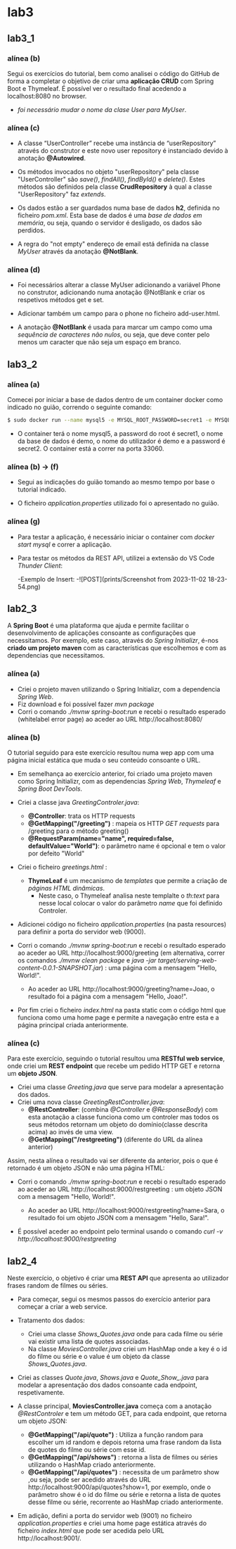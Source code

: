 # lab3

## lab3_1

### alínea (b)
Segui os exercícios do tutorial, bem como analisei o código do GitHub de forma a completar o objetivo de criar uma **aplicação CRUD** com Spring Boot e Thymeleaf. É possível ver o resultado final acedendo a localhost:8080 no browser.

* *foi necessário mudar o nome da clase User para MyUser*.

### alínea (c)

* A classe “UserController” recebe uma instância de “userRepository” através do construtor e este novo user repository é instanciado devido à anotação **@Autowired**.

* Os métodos invocados no objeto "userRepository" pela classe "UserController" são *save()*, *findAll()*, *findById()* e *delete()*.
Estes métodos são definidos pela classe **CrudRepository** à qual a classe "UserRepository" faz *extends*.

* Os dados estão a ser guardados numa base de dados **h2**, definida no ficheiro *pom.xml*. Esta base de dados é uma *base de dados em memória*, ou seja, quando o servidor é desligado, os dados são perdidos.

* A regra do "not empty" endereço de email está definida na classe *MyUser* através da anotação **@NotBlank**.

### alínea (d)

* Foi necessários alterar a classe MyUser adicionando a variável Phone no construtor, adicionando numa anotação @NotBlank e criar os respetivos métodos get e set.
* Adicionar também um campo para o phone no ficheiro add-user.html.

* A anotação **@NotBlank** é usada para marcar um campo como uma *sequência de caracteres não nulos*, ou seja, que deve conter pelo menos um caracter que não seja um espaço em branco.

## lab3_2
### alínea (a)
Comecei por iniciar a base de dados dentro de um container docker como indicado no guião, correndo o seguinte comando:

```bash
$ sudo docker run --name mysql5 -e MYSQL_ROOT_PASSWORD=secret1 -e MYSQL_DATABASE=demo -e MYSQL_USER=demo -e MYSQL_PASSWORD=secret2 -p 33060:3306 -d mysql/mysql-server:5.7
```
* O container terá o nome mysql5, a password do root é secret1, o nome da base de dados é demo, o nome do utilizador é demo e a password é secret2. O container está a correr na porta 33060.

### alínea (b) -> (f)
* Segui as indicações do guião tomando ao mesmo tempo por base o tutorial indicado.

* O ficheiro *application.properties* utilizado foi o apresentado no guião.

### alínea (g)
* Para testar a aplicação, é necessário iniciar o container com *docker start mysql* e correr a aplicação.

* Para testar os métodos da REST API, utilizei a extensão do VS Code *Thunder Client*:

    -Exemplo de Insert:
        -![POST](prints/Screenshot from 2023-11-02 18-23-54.png)

## lab2_3
A **Spring Boot** é uma plataforma que ajuda e permite facilitar o desenvolvimento de aplicações consoante as configurações que necessitamos. Por exemplo, este caso, através do *Spring Initializr*, é-nos **criado um projeto maven** com as características que escolhemos e com as dependencias que necessitamos.
### alínea (a)
* Criei o projeto maven utilizando o Spring Initializr, com a dependencia *Spring Web*.
* Fiz download e foi possível fazer *mvn package*
* Corri o comando *./mvnw spring-boot:run* e recebi o resultado esperado (whitelabel error page) ao aceder ao URL http://localhost:8080/

### alínea (b)
O tutorial seguido para este exercício resultou numa wep app com uma página inicial estática que muda o seu conteúdo consoante o URL.
* Em semelhança ao exercício anterior, foi criado uma projeto maven como Spring Initializr, com as dependencias *Spring Web*, *Thymeleaf* e *Spring Boot DevTools*.
* Criei a classe java *GreetingControler.java*:
    - **@Controller**: trata os HTTP requests
    - **@GetMapping("/greeting")** : mapeia os HTTP *GET requests* para /greeting para o método greeting() 
    - **@RequestParam(name="name", required=false, defaultValue="World")**: o parâmetro name é opcional e tem o valor por defeito "World"

* Criei o ficheiro *greetings.html* : 
    - **ThymeLeaf** é um mecanismo de *templates* que permite a criação de *páginas HTML dinâmicas*.
        - Neste caso, o Thymeleaf analisa neste templalte o *th:text* para nesse local colocar o valor do parâmetro *name* que foi definido Controler.

* Adicionei código no ficheiro *application.properties* (na pasta resources) para definir a porta do servidor web (9000).
* Corri o comando *./mvnw spring-boot:run* e recebi o resultado esperado ao aceder ao URL http://localhost:9000/greeting (em alternativa, correr os comandos *./mvnw clean package* e *java -jar target/serving-web-content-0.0.1-SNAPSHOT.jar*) : uma página com a mensagem "Hello, World!".
    - Ao aceder ao URL http://localhost:9000/greeting?name=Joao, o resultado foi a página com a mensagem "Hello, Joao!".

* Por fim criei o ficheiro *index.html* na pasta static com o código html que funciona como uma home page e permite a navegação entre esta e a página principal criada anteriormente.

### alínea (c)
Para este exercício, seguindo o tutorial resultou uma **RESTful web service**, onde criei um **REST endpoint** que recebe um pedido HTTP GET e retorna um **objeto JSON**.
* Criei uma classe *Greeting.java* que serve para modelar a apresentação dos dados.
* Criei uma nova classe *GreetingRestController.java*:
    - **@RestController**: (combina *@Controller* e *@ResponseBody*) com esta anotação a classe funciona como um controler mas todos os seus métodos retornam um objeto do domínio(classe descrita acima) ao invés de uma view.
    - **@GetMapping("/restgreeting")** (diferente do URL da alínea anterior)

Assim, nesta alínea o resultado vai ser diferente da anterior, pois o que é retornado é um objeto JSON e não uma página HTML:
* Corri o comando *./mvnw spring-boot:run* e recebi o resultado esperado ao aceder ao URL http://localhost:9000/restgreeting : um objeto JSON com a mensagem "Hello, World!".
    - Ao aceder ao URL http://localhost:9000/restgreeting?name=Sara, o resultado foi um objeto JSON com a mensagem "Hello, Sara!".

* É possível aceder ao endpoint pelo terminal usando o comando *curl -v http://localhost:9000/restgreeting*

## lab2_4
Neste exercício, o objetivo é criar uma **REST API** que apresenta ao utilizador frases random de filmes ou séries.
* Para começar, segui os mesmos passos do exercício anterior para começar a criar a web service.
* Tratamento dos dados:
    * Criei uma classe *Shows_Quotes.java* onde para cada filme ou série vai existir uma lista de quotes associadas.
    * Na classe *MoviesController.java* criei um HashMap onde a key é o id do filme ou série e o value é um objeto da classe *Shows_Quotes.java*.
* Criei as classes *Quote.java*, *Shows.java* e *Quote_Show_.java* para modelar a apresentação dos dados consoante cada endpoint, respetivamente.
* A classe principal, **MoviesController.java** começa com a anotação *@RestControler* e tem um método GET, para cada endpoint, que retorna um objeto JSON:
    * **@GetMapping("/api/quote")** : Utiliza a função random para escolher um id random e depois retorna uma frase random da lista de quotes do filme ou série com esse id.
    * **@GetMapping("/api/shows")** : retorna a lista de filmes ou séries utilizando o HashMap criado anteriormente.
    * **@GetMapping("/api/quotes")** : necessita de um parâmetro show ,ou seja, pode ser acedido através do URL http://localhost:9000/api/quotes?show=1, por exemplo, onde o parâmetro show é o id do filme ou série e retorna a lista de quotes desse filme ou série, recorrente ao HashMap criado anteriormente.

* Em adição, defini a porta do servidor web (9001) no ficheiro *application.properties* e criei uma home page estática através do ficheiro *index.html* que pode ser acedida pelo URL http://localhost:9001/.